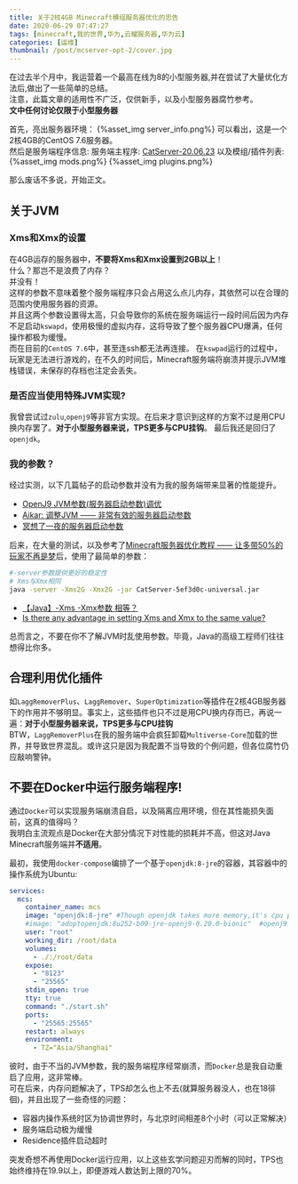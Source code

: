 ```yaml
---
title: 关于2核4GB Minecraft模组服务器优化的忠告
date: 2020-06-29 07:47:27
tags: [minecraft,我的世界,华为,云耀服务器,华为云]
categories: [运维]
thumbnail: /post/mcserver-opt-2/cover.jpg
---
```

在过去半个月中，我运营着一个最高在线为8的小型服务器,并在尝试了大量优化方法后,做出了一些简单的总结。   
注意，此篇文章的适用性不广泛，仅供新手，以及小型服务器腐竹参考。   
**文中任何讨论仅限于小型服务器**
<!-- more -->
首先，亮出服务器环境：
{%asset_img server_info.png%}
可以看出，这是一个2核4GB的CentOS 7.6服务器。   
然后是服务端程序信息:
服务端主程序: [CatServer-20.06.23](https://github.com/Luohuayu/CatServer/releases/tag/20.06.23)
以及模组/插件列表:
{%asset_img mods.png%}
{%asset_img plugins.png%}

那么废话不多说，开始正文。
## 关于JVM
### Xms和Xmx的设置
在4GB运存的服务器中，**不要将Xms和Xmx设置到2GB以上**！   
什么？那岂不是浪费了内存？   
并没有！   
这样的参数不意味着整个服务端程序只会占用这么点儿内存，其依然可以在合理的范围内使用服务器的资源。   
并且这两个参数设置得太高，只会导致你的系统在服务端运行一段时间后因为内存不足启动`kswapd`，使用极慢的虚拟内存，这将导致了整个服务器CPU爆满，任何操作都极为缓慢。   
而在目前的`CentOS 7.6`中，甚至连ssh都无法再连接。
在`kswpad`运行的过程中，玩家是无法进行游戏的，在不久的时间后，Minecraft服务端将崩溃并提示JVM堆栈错误，未保存的存档也注定会丢失。
### 是否应当使用特殊JVM实现?
我曾尝试过`zulu`,`openj9`等非官方实现。在后来才意识到这样的方案不过是用CPU换内存罢了。**对于小型服务器来说，TPS更多与CPU挂钩**。
最后我还是回归了`openjdk`。
### 我的参数？
经过实测，以下几篇帖子的启动参数并没有为我的服务端带来显著的性能提升。
* [OpenJ9 JVM参数(服务器启动参数)调优](https://www.mcbbs.net/forum.php?mod=viewthread&tid=899289)
* [Aikar: 调整JVM —— 非常有效的服务器启动参数](https://www.mcbbs.net/forum.php?mod=viewthread&tid=867786)
* [冥想了一夜的服务器启动参数](https://www.mcbbs.net/forum.php?mod=viewthread&tid=839828)

后来，在大量的测试，以及参考了[Minecraft服务器优化教程 —— 让多带50%的玩家不再是梦](https://www.mcbbs.net/forum.php?mod=viewthread&tid=478126)后，使用了最简单的参数：
```sh
#-server参数提供更好的稳定性
# Xms与Xmx相同
java -server -Xms2G -Xmx2G -jar CatServer-5ef3d0c-universal.jar
```
* [【Java】-Xms -Xmx参数 相等？](https://blog.csdn.net/u010900754/article/details/86629240)
* [Is there any advantage in setting Xms and Xmx to the same value?](https://stackoverflow.com/questions/43651167/is-there-any-advantage-in-setting-xms-and-xmx-to-the-same-value)

总而言之，不要在你不了解JVM时乱使用参数。毕竟，Java的高级工程师们往往想得比你多。

## 合理利用优化插件
如`LaggRemoverPlus`、`LaggRemover`、`SuperOptimization`等插件在2核4GB服务器下的作用并不够明显。事实上，这些插件也只不过是用CPU换内存而已，再说一遍：**对于小型服务器来说，TPS更多与CPU挂钩**   
BTW，`LaggRemoverPlus`在我的服务端中会疯狂卸载`Multiverse-Core`加载的世界，并导致世界混乱。或许这只是因为我配置不当导致的个例问题，但各位腐竹仍应敲响警钟。

## 不要在Docker中运行服务端程序!
通过`Docker`可以实现服务端崩溃自启，以及隔离应用环境，但在其性能损失面前，这真的值得吗？   
我明白主流观点是Docker在大部分情况下对性能的损耗并不高，但这对Java Minecraft服务端并**不适用**。

最初，我使用`docker-compose`编排了一个基于`openjdk:8-jre`的容器，其容器中的操作系统为Ubuntu:
```yml
services:
  mcs:
    container_name: mcs
    image: "openjdk:8-jre" #Though openjdk takes more memory,it's cpu performance is better than openj9.
    #image: "adoptopenjdk:8u252-b09-jre-openj9-0.20.0-bionic"  #openj9 use less memory,but it's cpu performance is actually not good.
    user: "root"
    working_dir: /root/data
    volumes:
      - ./:/root/data
    expose:
      - "8123"
      - "25565"
    stdin_open: true
    tty: true
    command: "./start.sh"    
    ports:
      - "25565:25565"
    restart: always
    environment:
      - TZ="Asia/Shanghai"
```
彼时，由于不当的JVM参数，我的服务端程序经常崩溃，而`Docker`总是我自动重启了应用，这非常棒。   
可在后来，内存问题解决了，TPS却怎么也上不去(就算服务器没人，也在18徘徊)，并且出现了一些奇怪的问题：
* 容器内操作系统时区为协调世界时，与北京时间相差8个小时（可以正常解决）
* 服务端启动极为缓慢
* Residence插件启动超时    

突发奇想不再使用Docker运行应用，以上这些玄学问题迎刃而解的同时，TPS也始终维持在19.9以上，即便游戏人数达到上限的70%。
